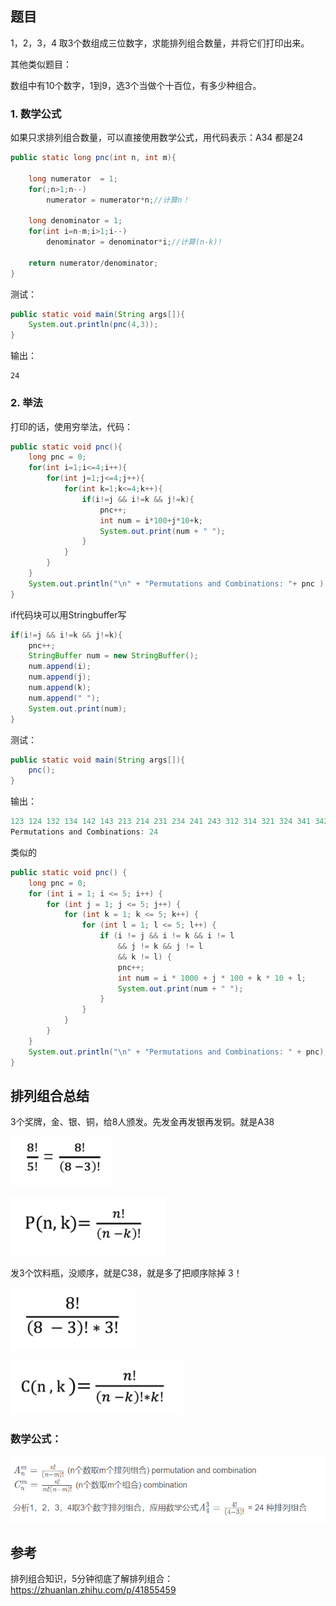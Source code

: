 ## 题目

1，2，3，4 取3个数组成三位数字，求能排列组合数量，并将它们打印出来。

其他类似题目：

数组中有10个数字，1到9，选3个当做个十百位，有多少种组合。

### 1. 数学公式

如果只求排列组合数量，可以直接使用数学公式，用代码表示：A34	都是24

````java
public static long pnc(int n, int m){

	long numerator  = 1;
	for(;n>1;n--)
		numerator = numerator*n;//计算n！
	
	long denominator = 1;
	for(int i=n-m;i>1;i--)
		denominator = denominator*i;//计算(n-k)!
	
	return numerator/denominator;
}
````

 测试： 

````java
public static void main(String args[]){
	System.out.println(pnc(4,3));
}
````

输出：

```
24
```

### 2. 举法

打印的话，使用穷举法，代码： 

````java
public static void pnc(){
	long pnc = 0;
  	for(int i=1;i<=4;i++){
  		for(int j=1;j<=4;j++){
  			for(int k=1;k<=4;k++){
  				if(i!=j && i!=k && j!=k){
  					pnc++;
  					int num = i*100+j*10+k;
  					System.out.print(num + " "); 
  				}
  			}
  		}
  	}
	System.out.println("\n" + "Permutations and Combinations: "+ pnc ); 
}
````

if代码块可以用Stringbuffer写 

```java
if(i!=j && i!=k && j!=k){
	pnc++;
	StringBuffer num = new StringBuffer();
	num.append(i);
	num.append(j);
	num.append(k);
	num.append(" ");
	System.out.print(num);
}
```

 测试： 

```java
public static void main(String args[]){
	pnc();
}
```

 输出： 

```java
123 124 132 134 142 143 213 214 231 234 241 243 312 314 321 324 341 342 412 413 421 423 431 432
Permutations and Combinations: 24
```

类似的

```java
public static void pnc() {
    long pnc = 0;
    for (int i = 1; i <= 5; i++) {
        for (int j = 1; j <= 5; j++) {
            for (int k = 1; k <= 5; k++) {
                for (int l = 1; l <= 5; l++) {
                    if (i != j && i != k && i != l
                        && j != k && j != l
                        && k != l) {
                        pnc++;
                        int num = i * 1000 + j * 100 + k * 10 + l;
                        System.out.print(num + " ");
                    }
                }
            }
        }
    }
    System.out.println("\n" + "Permutations and Combinations: " + pnc);//120 OK! A54
}
```





## 排列组合总结

3个奖牌，金、银、铜，给8人颁发。先发金再发银再发铜。就是A38

![1616234863514](../../../../assets/1616234863514.png)

![1616234597968](../../../../assets/1616234597968.png)

发3个饮料瓶，没顺序，就是C38，就是多了把顺序除掉 3！



![1616234582165](../../../../assets/1616234582165.png)

![1616234879686](../../../../assets/1616234879686.png)

### 数学公式：

![1616233116923](../../../../assets/1616233116923.png)

## 参考

排列组合知识，5分钟彻底了解排列组合：https://zhuanlan.zhihu.com/p/41855459